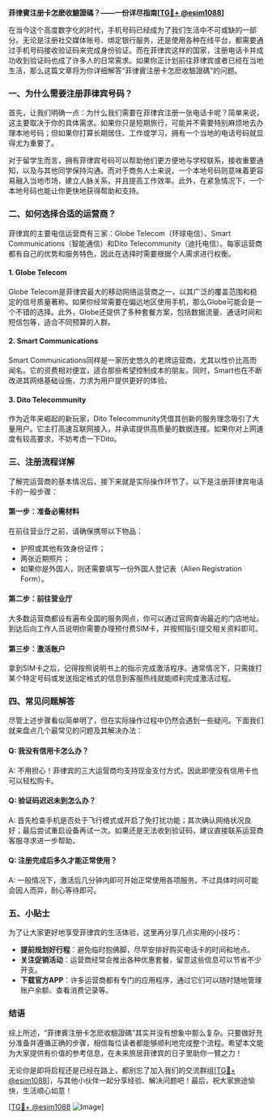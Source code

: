 **菲律賓注册卡怎麽收驗證碼？——一份详尽指南[[TG💪+ @esim1088](https://t.me/s/esim1088)]**

在当今这个高度数字化的时代，手机号码已经成为了我们生活中不可或缺的一部分。无论是注册社交媒体账号、绑定银行服务，还是使用各种在线平台，都需要通过手机号码接收验证码来完成身份验证。而在菲律宾这样的国家，注册电话卡并成功收到验证码也成了许多人的日常需求。如果你正计划前往菲律宾或者已经在当地生活，那么这篇文章将为你详细解答“菲律賓注册卡怎麽收驗證碼”的问题。

### 一、为什么需要注册菲律宾号码？

首先，让我们明确一点：为什么我们需要在菲律宾注册一张电话卡呢？简单来说，这主要取决于你的具体需求。如果你只是短期旅行，可能并不需要特别麻烦地去办理本地号码；但如果你打算长期居住、工作或学习，拥有一个当地的电话号码就显得尤为重要了。

对于留学生而言，拥有菲律宾号码可以帮助他们更方便地与学校联系，接收重要通知，以及与其他同学保持沟通。而对于商务人士来说，一个本地号码则意味着更容易融入当地市场，建立人脉关系，并且提高工作效率。此外，在紧急情况下，一个本地号码也能让你更快地获得帮助和支持。

### 二、如何选择合适的运营商？

菲律宾的主要电信运营商有三家：Globe Telecom（环球电信）、Smart Communications（智能通信）和Dito Telecommunity（迪托电信）。每家运营商都有自己的优势和服务特色，因此在选择时需要根据个人需求进行权衡。

#### 1. Globe Telecom
Globe Telecom是菲律宾最大的移动网络运营商之一，以其广泛的覆盖范围和稳定的信号质量著称。如果你经常需要在偏远地区使用手机，那么Globe可能会是一个不错的选择。此外，Globe还提供了多种套餐方案，包括数据流量、通话时间和短信包等，适合不同预算的人群。

#### 2. Smart Communications
Smart Communications同样是一家历史悠久的老牌运营商，尤其以性价比高而闻名。它的资费相对便宜，适合那些希望控制成本的朋友。同时，Smart也在不断改进其网络基础设施，力求为用户提供更好的体验。

#### 3. Dito Telecommunity
作为近年来崛起的新玩家，Dito Telecommunity凭借其创新的服务理念吸引了大量用户。它主打高速互联网接入，并承诺提供高质量的数据连接。如果你对上网速度有较高要求，不妨考虑一下Dito。

### 三、注册流程详解

了解完运营商的基本情况后，接下来就是实际操作环节了。以下是注册菲律宾电话卡的一般步骤：

#### 第一步：准备必需材料
在前往营业厅之前，请确保携带以下物品：
- 护照或其他有效身份证件；
- 两张近期照片；
- 如果你是外国人，则还需要填写一份外国人登记表（Alien Registration Form）。

#### 第二步：前往营业厅
大多数运营商都设有遍布全国的服务网点，你可以通过官网查询最近的门店地址。到达后向工作人员说明你需要办理预付费SIM卡，并按照指引提交相关资料即可。

#### 第三步：激活账户
拿到SIM卡之后，记得按照说明书上的指示完成激活程序。通常情况下，只需拨打某个特定号码或发送指定格式的信息到客服热线就能顺利完成激活过程。

### 四、常见问题解答

尽管上述步骤看似简单明了，但在实际操作过程中仍然会遇到一些疑问。下面我们就来盘点几个最常见的问题及其解决办法：

#### Q: 我没有信用卡怎么办？
A: 不用担心！菲律宾的三大运营商均支持现金支付方式，因此即使没有信用卡也可以轻松购卡。

#### Q: 验证码迟迟未到怎么办？
A: 首先检查手机是否处于飞行模式或开启了免打扰功能；其次确认网络状况良好；最后尝试重启设备再试一次。如果还是无法收到验证码，建议直接联系运营商客服寻求进一步帮助。

#### Q: 注册完成后多久才能正常使用？
A: 一般情况下，激活后几分钟内即可开始正常使用各项服务。不过具体时间可能会因人而异，耐心等待即可。

### 五、小贴士

为了让大家更好地享受菲律宾的生活体验，这里再分享几点实用的小技巧：
- **提前规划好行程**：避免临时抱佛脚，尽早安排好购买电话卡的时间和地点。
- **关注促销活动**：运营商经常会推出各种优惠套餐，留意这些信息可以节省不少开支。
- **下载官方APP**：许多运营商都有专门的应用程序，通过它们可以随时随地管理账户余额、查看消费记录等。

### 结语

综上所述，“菲律賓注册卡怎麽收驗證碼”其实并没有想象中那么复杂。只要做好充分准备并遵循正确的步骤，相信每位读者都能够顺利地完成整个流程。希望本文能为大家提供有价值的参考信息，在未来旅居菲律宾的日子里助你一臂之力！

无论你是即将启程还是已经在路上，都别忘了加入我们的交流群组[[TG💪+ @esim1088](https://t.me/s/esim1088)]，与其他小伙伴一起分享经验、解决问题吧！最后，祝大家旅途愉快，生活顺心如意！

[[TG💪+ @esim1088](https://t.me/s/esim1088) ![Image](https://i.postimg.cc/4NQfJmqS/Snipaste-2025-05-13-00-14-12.png)]